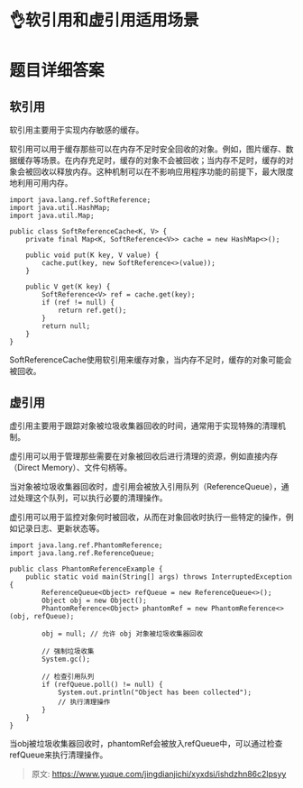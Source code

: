 # 👌软引用和虚引用适用场景

# 题目详细答案
## 软引用
软引用主要用于实现内存敏感的缓存。

软引用可以用于缓存那些可以在内存不足时安全回收的对象。例如，图片缓存、数据缓存等场景。在内存充足时，缓存的对象不会被回收；当内存不足时，缓存的对象会被回收以释放内存。这种机制可以在不影响应用程序功能的前提下，最大限度地利用可用内存。

```plain
import java.lang.ref.SoftReference;
import java.util.HashMap;
import java.util.Map;

public class SoftReferenceCache<K, V> {
    private final Map<K, SoftReference<V>> cache = new HashMap<>();

    public void put(K key, V value) {
        cache.put(key, new SoftReference<>(value));
    }

    public V get(K key) {
        SoftReference<V> ref = cache.get(key);
        if (ref != null) {
            return ref.get();
        }
        return null;
    }
}
```

SoftReferenceCache使用软引用来缓存对象，当内存不足时，缓存的对象可能会被回收。

## 虚引用
虚引用主要用于跟踪对象被垃圾收集器回收的时间，通常用于实现特殊的清理机制。

虚引用可以用于管理那些需要在对象被回收后进行清理的资源，例如直接内存（Direct Memory）、文件句柄等。

当对象被垃圾收集器回收时，虚引用会被放入引用队列（ReferenceQueue），通过处理这个队列，可以执行必要的清理操作。

虚引用可以用于监控对象何时被回收，从而在对象回收时执行一些特定的操作，例如记录日志、更新状态等。

```plain
import java.lang.ref.PhantomReference;
import java.lang.ref.ReferenceQueue;

public class PhantomReferenceExample {
    public static void main(String[] args) throws InterruptedException {
        ReferenceQueue<Object> refQueue = new ReferenceQueue<>();
        Object obj = new Object();
        PhantomReference<Object> phantomRef = new PhantomReference<>(obj, refQueue);

        obj = null; // 允许 obj 对象被垃圾收集器回收

        // 强制垃圾收集
        System.gc();

        // 检查引用队列
        if (refQueue.poll() != null) {
            System.out.println("Object has been collected");
            // 执行清理操作
        }
    }
}
```

当obj被垃圾收集器回收时，phantomRef会被放入refQueue中，可以通过检查refQueue来执行清理操作。



> 原文: <https://www.yuque.com/jingdianjichi/xyxdsi/ishdzhn86c2lpsyy>